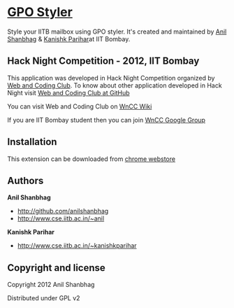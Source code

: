 
[GPO Styler](https://chrome.google.com/webstore/detail/abjpkoambghhgblkmbakpgbjijkpncal/)
=================

Style your IITB mailbox using GPO styler. 
It's created and maintained by [Anil Shanbhag](http://github.com/anilshanbhag) & [Kanishk Parihar](http://www.cse.iitb.ac.in/~kanishkparihar)at IIT Bombay.



Hack Night Competition - 2012, IIT Bombay
-----------
This application was developed in Hack Night Competition organized by [Web and Coding Club](http://stab-iitb.org/wncc). To know about other application developed in Hack Night visit [Web and Coding Club at GitHub](https://github.com/wncc)

You can visit Web and Coding Club on [WnCC Wiki](stab-iitb.org/wiki/Web_n_Coding_club)

If you are IIT Bombay student then you can join [WnCC Google Group](https://groups.google.com/group/wncc_iitb)



Installation
----------

This extension can be downloaded from [chrome webstore](https://chrome.google.com/webstore/detail/abjpkoambghhgblkmbakpgbjijkpncal/)


Authors
-------

**Anil Shanbhag**

+ http://github.com/anilshanbhag
+ http://www.cse.iitb.ac.in/~anil

**Kanishk Parihar**

+ http://www.cse.iitb.ac.in/~kanishkparihar



Copyright and license
---------------------

Copyright 2012 Anil Shanbhag

Distributed under GPL v2
